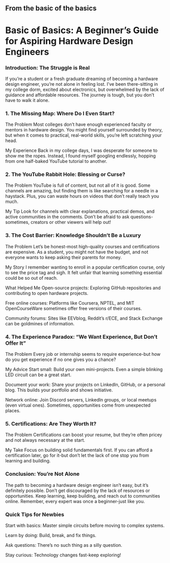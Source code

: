 ## From the basic of the basics

# Basic of Basics: A Beginner’s Guide for Aspiring Hardware Design Engineers
### Introduction: The Struggle is Real
If you’re a student or a fresh graduate dreaming of becoming a hardware design engineer, you’re not alone in feeling lost. I’ve been there-sitting in my college dorm, excited about electronics, but overwhelmed by the lack of guidance and affordable resources. The journey is tough, but you don’t have to walk it alone.

### 1. The Missing Map: Where Do I Even Start?
The Problem
Most colleges don’t have enough experienced faculty or mentors in hardware design. You might find yourself surrounded by theory, but when it comes to practical, real-world skills, you’re left scratching your head.

My Experience
Back in my college days, I was desperate for someone to show me the ropes. Instead, I found myself googling endlessly, hopping from one half-baked YouTube tutorial to another.

### 2. The YouTube Rabbit Hole: Blessing or Curse?
The Problem
YouTube is full of content, but not all of it is good. Some channels are amazing, but finding them is like searching for a needle in a haystack. Plus, you can waste hours on videos that don’t really teach you much.

My Tip
Look for channels with clear explanations, practical demos, and active communities in the comments. Don’t be afraid to ask questions-sometimes, creators or other viewers will help out!

### 3. The Cost Barrier: Knowledge Shouldn’t Be a Luxury
The Problem
Let’s be honest-most high-quality courses and certifications are expensive. As a student, you might not have the budget, and not everyone wants to keep asking their parents for money.

My Story
I remember wanting to enroll in a popular certification course, only to see the price tag and sigh. It felt unfair that learning something essential could be so out of reach.

What Helped Me
Open-source projects: Exploring GitHub repositories and contributing to open hardware projects.

Free online courses: Platforms like Coursera, NPTEL, and MIT OpenCourseWare sometimes offer free versions of their courses.

Community forums: Sites like EEVblog, Reddit’s r/ECE, and Stack Exchange can be goldmines of information.

### 4. The Experience Paradox: “We Want Experience, But Don’t Offer It”
The Problem
Every job or internship seems to require experience-but how do you get experience if no one gives you a chance?

My Advice
Start small: Build your own mini-projects. Even a simple blinking LED circuit can be a great start.

Document your work: Share your projects on LinkedIn, GitHub, or a personal blog. This builds your portfolio and shows initiative.

Network online: Join Discord servers, LinkedIn groups, or local meetups (even virtual ones). Sometimes, opportunities come from unexpected places.

### 5. Certifications: Are They Worth It?
The Problem
Certifications can boost your resume, but they’re often pricey and not always necessary at the start.

My Take
Focus on building solid fundamentals first. If you can afford a certification later, go for it-but don’t let the lack of one stop you from learning and building.

### Conclusion: You’re Not Alone
The path to becoming a hardware design engineer isn’t easy, but it’s definitely possible. Don’t get discouraged by the lack of resources or opportunities. Keep learning, keep building, and reach out to communities online. Remember, every expert was once a beginner-just like you.

### Quick Tips for Newbies
Start with basics: Master simple circuits before moving to complex systems.

Learn by doing: Build, break, and fix things.

Ask questions: There’s no such thing as a silly question.

Stay curious: Technology changes fast-keep exploring!
